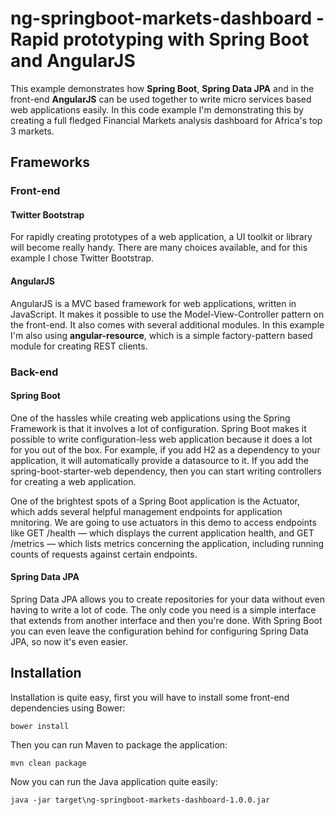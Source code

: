 # ng-springboot-markets-dashboard - Rapid prototyping with Spring Boot and AngularJS
This example demonstrates how **Spring Boot**, **Spring Data JPA** and in the front-end **AngularJS** can be used together to write micro services based web applications easily.
In this code example I'm demonstrating this by creating a full fledged Financial Markets analysis dashboard for Africa's top 3 markets.

## Frameworks

### Front-end

#### Twitter Bootstrap
For rapidly creating prototypes of a web application, a UI toolkit or library will become really handy. There are many choices available, and for this example I chose Twitter Bootstrap.

#### AngularJS
AngularJS is a MVC based framework for web applications, written in JavaScript. It makes it possible to use the Model-View-Controller pattern on the front-end. It also comes with several additional modules. In this example I'm also using **angular-resource**, which is a simple factory-pattern based module for creating REST clients.

### Back-end

#### Spring Boot
One of the hassles while creating web applications using the Spring Framework is that it involves a lot of configuration. Spring Boot makes it possible to write configuration-less web application because it does a lot for you out of the box.
For example, if you add H2 as a dependency to your application, it will automatically provide a datasource to it.
If you add the spring-boot-starter-web dependency, then you can start writing controllers for creating a web application.

One of the brightest spots of a Spring Boot application is the Actuator, which adds several helpful management endpoints for application mnitoring. We are going to use actuators in this demo to access endpoints like GET /health — which displays the current application health, and GET /metrics — which lists metrics concerning the application, including running
counts of requests against certain endpoints. 

#### Spring Data JPA
Spring Data JPA allows you to create repositories for your data without even having to write a lot of code. The only code you need is a simple interface that extends from another interface and then you're done.
With Spring Boot you can even leave the configuration behind for configuring Spring Data JPA, so now it's even easier.

## Installation
Installation is quite easy, first you will have to install some front-end dependencies using Bower:
```
bower install
```

Then you can run Maven to package the application:
```
mvn clean package
```

Now you can run the Java application quite easily:
```
java -jar target\ng-springboot-markets-dashboard-1.0.0.jar
```